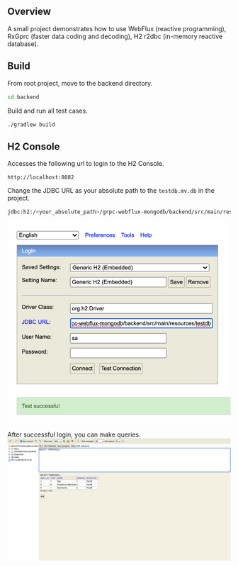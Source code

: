 ## Overview
A small project demonstrates how to use WebFlux (reactive programming), RxGprc (faster data coding and decoding), H2 r2dbc (in-memory reactive database).


## Build
From root project, move to the backend directory.
```sh
cd backend

```
Build and run all test cases.
```sh
./gradlew build

```

## H2 Console
Accesses the following url to login to the H2 Console.
```
http://localhost:8082

```

Change the JDBC URL as your absolute path to the `testdb.mv.db` in the project.
```sh
jdbc:h2:/<your_absolute_path>/grpc-webflux-mongodb/backend/src/main/resources/testdb

```

![H2 Console Login](assets/h2-console-login.png)

After successful login, you can make queries.
![H2 Console Queries](assets/h2-console-queries.png)
